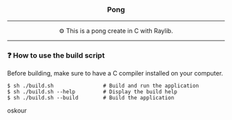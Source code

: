 <h3 align="center">Pong</h3>

---

<p align="center">⚙️ This is a pong create in C with Raylib.</p>

---

### ❓ How to use the build script

Before building, make sure to have a C compiler installed on your computer.

~~~shell
$ sh ./build.sh                # Build and run the application
$ sh ./build.sh --help         # Display the build help
$ sh ./build.sh --build        # Build the application
~~~

oskour
